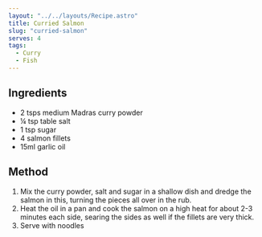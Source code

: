 ```yaml
---
layout: "../../layouts/Recipe.astro"
title: Curried Salmon
slug: "curried-salmon"
serves: 4
tags:
  - Curry
  - Fish
---
```


## Ingredients

- 2 tsps medium Madras curry powder
- ¼ tsp table salt
- 1 tsp sugar
- 4 salmon fillets
- 15ml garlic oil

## Method

1. Mix the curry powder, salt and sugar in a shallow dish and dredge the salmon in this, turning the pieces all over in the rub.
1. Heat the oil in a pan and cook the salmon on a high heat for about 2-3 minutes each side, searing the sides as well if the fillets are very thick.
1. Serve with noodles